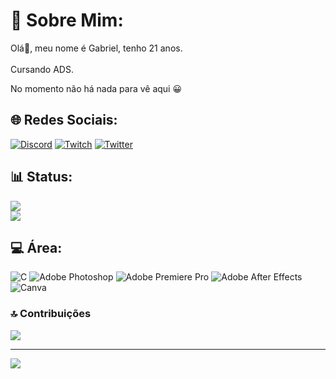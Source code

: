 # 💫 Sobre Mim:

Olá👋, meu nome é Gabriel, tenho 21 anos.<br><br>Cursando ADS.

No momento não há nada para vê aqui :grinning: 


## 🌐 Redes Sociais:
[![Discord](https://img.shields.io/badge/Discord-%237289DA.svg?logo=discord&logoColor=white)](https://discord.gg/bielzinhu) [![Twitch](https://img.shields.io/badge/Twitch-%239146FF.svg?logo=Twitch&logoColor=white)](https://twitch.tv/Bielziinhu_) [![Twitter](https://img.shields.io/badge/Twitter-%231DA1F2.svg?logo=Twitter&logoColor=white)](https://twitter.com/Gabrielbarauna_) 

## 📊 Status:
![](https://github-readme-stats.vercel.app/api?username=Bielziinhu&theme=radical&hide_border=false&include_all_commits=true&count_private=false)<br/>
![](https://github-readme-streak-stats.herokuapp.com/?user=Bielziinhu&theme=radical&hide_border=false)<br/>

## 💻 Área:
![C](https://img.shields.io/badge/c-%2300599C.svg?style=flat&logo=c&logoColor=white) ![Adobe Photoshop](https://img.shields.io/badge/adobephotoshop-%2331A8FF.svg?style=flat&logo=adobephotoshop&logoColor=white) ![Adobe Premiere Pro](https://img.shields.io/badge/Adobe%20Premiere%20Pro-9999FF.svg?style=flat&logo=Adobe%20Premiere%20Pro&logoColor=white) ![Adobe After Effects](https://img.shields.io/badge/Adobe%20After%20Effects-9999FF.svg?style=flat&logo=Adobe%20After%20Effects&logoColor=white) ![Canva](https://img.shields.io/badge/Canva-%2300C4CC.svg?style=flat&logo=Canva&logoColor=white)


### 🔝 Contribuições
![](https://github-contributor-stats.vercel.app/api?username=Bielziinhu&limit=5&theme=dark&combine_all_yearly_contributions=true)

---
[![](https://visitcount.itsvg.in/api?id=Bielziinhu&icon=0&color=0)](https://visitcount.itsvg.in)
